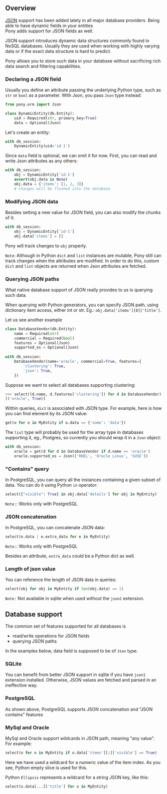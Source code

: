 ## Overview

[JSON](https://en.wikipedia.org/wiki/JSON) support has been added lately in all major database providers.
Being able to have dynamic fields in your entities  
Pony adds support for JSON fields as well.

JSON support introduces dynamic data structures commonly found in NoSQL databases.
Usually they are used when working with highly varying data or
if the exact data structure is hard to predict.

Pony allows you to store
such data in your database without sacrificing rich data search and
filtering capabilities.

### Declaring a JSON field

Usually you define an attribute passing the underlying Python type, such as `str` or `bool`
as a parameter. With Json, you pass `Json` type instead:

```python
from pony.orm import Json

class DynamicEntity(db.Entity):
    uid = Required(str, primary_key=True)
    data = Optional(Json)
```

Let's create an entity:
```python
with db_session:
    DynamicEntity(uid='id-1')
```
Since `data` field is optional, we can omit it for now. First, you can read and write
Json attributes as any others:

```python
with db_session:
    obj = DynamicEntity['id-1']
    assert(obj.data is None)
    obj.data = {'items': [1, 2, 3]}
    # changes will be flushed into the database
```

### Modifying JSON data

Besides setting a new value for JSON field, you can also modify the chunks of it:

```python
with db_session:
    obj = DynamicEntity['id-1']
    obj.data['items'] = []
```
Pony will track changes to `obj` properly.

`Note`: Although in Python `dict` and `list` instances are mutable,
Pony still can track changes when the attributes are modified.
In order to do this, custom `dict` and `list` objects are returned
when Json attributes are fetched.

### Querying JSON paths

What native database support of JSON really provides to us is querying such data.

When querying with Python generators, you can specify JSON path,
using dictionary item access, either int or str.
Eg.: `obj.data['items'][0]['title']`.

Let us see another example

```python
class DatabaseVendor(db.Entity):
    name = Required(str)
    commercial = Required(bool)
    features = Optional(Json)
    supported_os = Optional(Json)
    
with db_session:
    DatabaseVendor(name='oracle', commercial=True, features={
        'clustering': True,
        'json': True,
    })
```
Suppose we want to select all databases supporting clustering:
```python
>>> select((d.name, d.features['clustering']) for d in DatabaseVendor)[:]
[('oracle', True)]
```


Within queries, `dict` is associated with JSON type. For example, here is how you can find element
by its JSON value:
```python
get(o for o in MyEntity if o.data == {'some': 'data'})
```
The `list` type will probably be used for the array type in databases supporting it, eg., Postgres,
so currently you should wrap it in a `Json` object:

```python
with db_session:
    oracle = get(d for d in DatabaseVendor if d.name == 'oracle')
    oracle.supported_os = Json(['RHEL', 'Oracle Linux', 'SUSE'])
```

### "Contains" query

In PostgreSQL, you can query all the instances containing a given subset of data.
You can do it using Python `in` operator:
    
```python
select({"visible": True} in obj.data['details'] for obj in MyEntity)
```

`Note:`: Works only with PostgreSQL

### JSON concatenation

In PostgreSQL, you can concatenate JSON data:
```python
select(e.data | e.extra_data for e in MyEntity)
```

`Note:`: Works only with PostgreSQL

Besides an attribute, `extra_data` could be a Python dict as well.

### Length of json value

You can reference the length of JSON data in queries:

```python
select(obj for obj in MyEntity if len(obj.data) == 1)
```

`Note:` Not available in sqlite when used without the `json1` extension.

##  Database support

The common set of features supported for all databases is
- read/write operations for JSON fields
- querying JSON paths

In the examples below, data field is supposed to be of `Json` type.

### SQLite

You can benefit from better JSON support in sqlite if you have `json1` extension
installed. Otherwise, JSON values are fetched and parsed in an ineffective way.

### PostgreSQL

As shown above, PostgreSQL supports JSON concatenation and "JSON contains" features

### MySql and Oracle

MySql and Oracle support wildcards in JSON path, meaning "any value".
For example:
```python
select(o for o in MyEntity if o.data['items'][:]['visible'] == True)
```
Here we have used a wildcard for a numeric value of the item index. As you see,
Python empty slice is used for this.

Python `Ellipsis` represents a wildcard for a string JSON key, like this:
```python
select(o.data[...]['title'] for o in MyEntity)
```